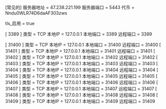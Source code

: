[常见的]
服务器地址 = 47.238.221.199
服务器端口 = 5443
代币 = Nndu0WLR74D6daAF303zws

tls_启用 = true

[ 3389 ]
类型 = TCP
本地IP = 127.0.0.1
本地端口 = 3389
远程端口 = 3389

[ 31400 ]
类型 = TCP
本地IP = 127.0.0.1
本地端口 = 31400
远程端口 = 31400
[ 31401 ]
类型 = TCP
本地IP = 127.0.0.1
本地端口 = 31401
远程端口 = 31401
[ 31402 ]
类型 = TCP
本地IP = 127.0.0.1
本地端口 = 31402
远程端口 = 31402
[ 31403 ]
类型 = TCP
本地IP = 127.0.0.1
本地端口 = 31403
远程端口 = 31403
[ 31404 ]
类型 = TCP
本地IP = 127.0.0.1
本地端口 = 31404
远程端口 = 31404
[ 31405 ]
类型 = TCP
本地IP = 127.0.0.1
本地端口 = 31405
远程端口 = 31405
[ 31406 ]
类型 = TCP
本地IP = 127.0.0.1
本地端口 = 31406
远程端口 = 31406
[ 31407 ]
类型 = TCP
本地IP = 127.0.0.1
本地端口 = 31407
远程端口 = 31407
[ 31408 ]
类型 = TCP
本地IP = 127.0.0.1
本地端口 = 31408
远程端口 = 31408
[ 31409 ]
类型 = TCP
本地IP = 127.0.0.1
本地端口 = 31409
远程端口 = 31409
